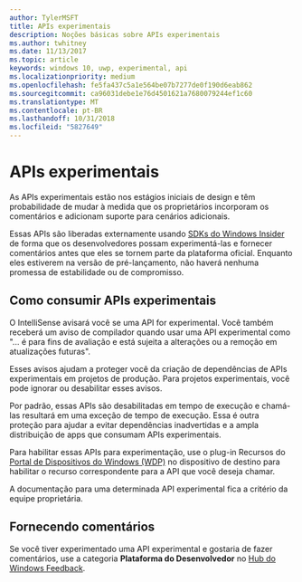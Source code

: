 ```yaml
---
author: TylerMSFT
title: APIs experimentais
description: Noções básicas sobre APIs experimentais
ms.author: twhitney
ms.date: 11/13/2017
ms.topic: article
keywords: windows 10, uwp, experimental, api
ms.localizationpriority: medium
ms.openlocfilehash: fe5fa437c5a1e564be07b7277de0f190d6eab862
ms.sourcegitcommit: ca96031debe1e76d4501621a7680079244ef1c60
ms.translationtype: MT
ms.contentlocale: pt-BR
ms.lasthandoff: 10/31/2018
ms.locfileid: "5827649"
---
```

# <a name="experimental-apis"></a>APIs experimentais

As APIs experimentais estão nos estágios iniciais de design e têm probabilidade de mudar à medida que os proprietários incorporam os comentários e adicionam suporte para cenários adicionais.

Essas APIs são liberadas externamente usando [SDKs do Windows Insider](https://www.microsoft.com/en-us/software-download/windowsinsiderpreviewSDK) de forma que os desenvolvedores possam experimentá-las e fornecer comentários antes que eles se tornem parte da plataforma oficial. Enquanto eles estiverem na versão de pré-lançamento, não haverá nenhuma promessa de estabilidade ou de compromisso.

## <a name="consuming-experimental-apis"></a>Como consumir APIs experimentais
O IntelliSense avisará você se uma API for experimental. Você também receberá um aviso de compilador quando usar uma API experimental como "... é para fins de avaliação e está sujeita a alterações ou a remoção em atualizações futuras".

Esses avisos ajudam a proteger você da criação de dependências de APIs experimentais em projetos de produção. Para projetos experimentais, você pode ignorar ou desabilitar esses avisos.

Por padrão, essas APIs são desabilitadas em tempo de execução e chamá-las resultará em uma exceção de tempo de execução. Essa é outra proteção para ajudar a evitar dependências inadvertidas e a ampla distribuição de apps que consumam APIs experimentais.

Para habilitar essas APIs para experimentação, use o plug-in Recursos do [Portal de Dispositivos do Windows (WDP)](https://docs.microsoft.com/en-us/windows/uwp/debug-test-perf/device-portal) no dispositivo de destino para habilitar o recurso correspondente para a API que você deseja chamar.

A documentação para uma determinada API experimental fica a critério da equipe proprietária.

## <a name="providing-feedback"></a>Fornecendo comentários

Se você tiver experimentado uma API experimental e gostaria de fazer comentários, use a categoria **Plataforma do Desenvolvedor** no [Hub do Windows Feedback](https://support.microsoft.com/en-us/help/4021566/windows-10-send-feedback-to-microsoft-with-feedback-hub-app).